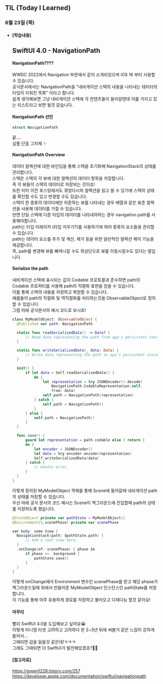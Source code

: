 ## TIL (Today I Learned)

### 6월 23일 (목)   

- #### [학습내용]    
  ## SwiftUI 4.0 - NavigationPath  
  #### NavigationPath????            

  WWDC 2022에서 Navigation 부문에서 같이 소개되었으며 iOS 16 부터 사용할 수 있습니다.   
  공식문서에서는 NavigationPath을 "네비게이션 스택의 내용을 나타내는 데이터의 타입이 지워진 목록" 이라고 합니다.   
  쉽게 생각해보면 그냥 네비게이션 스택에 각 컨텐츠들이 들어갈텐데 이를 가지고 있는 리스트라고 보면 될것 같습니다.   

  #### NavigationPath 선언   
  ```swift
  struct NavigationPath
  ```
  끝....   
  심플 단촐 그자체 ✨   

  #### NavigationPath Overview   

  데이터 컬렉션에 대한 바인딩을 통해 스택을 초기화해 NavigationStack의 상태를 관리합니다.   
  스택은 스택의 각 뷰에 대한 컬렉션의 데이터 항목을 저장합니다.    
  즉 각 뷰들이 스택의 데이터로 저장되는 것이죠!   
  또한 이미 이전 포스팅에서도 겪었다시피 컬렉션을 읽고 쓸 수 있기에 스택의 상태를 확인할 수도 있고 변경할 수도 있습니다.    
  스택이 한 종류의 데이터에만 의존하는 뷰를 나타내는 경우 배열과 같은 표준 컬렉션을 사용해 데이터를 가질 수 있습니다.   
  반면 단일 스택에 다른 타입의 데이터를 나타내야하는 경우 navigation path를 사용해야합니다.    
  path는 타입 이레이저 (타입 지우기?)를 사용하기에 여러 종류의 요소들을 관리할 수 있습니다.    
  path는 데이터 요소를 추가 및 계산, 제거 등을 위한 일반적인 컬렉션 제어 기능을 제공합니다.    
  즉,  path를 변경해 뷰를 빠져나갈 수도 최상단으로 뷰를 이동시킬수도 있다는 말입니다.    

  #### Serialize the path    

  네비게이션 스택에 표시되는 값이 Codable 프로토콜과 준수하면 path의 Codable 프로퍼티를 사용해 path의 직렬화 표현을 얻을 수 있습니다.   
  이를 통해 스택의 내용을 저장하고 복원할 수 있습니다.   
  예를들어 path의 직렬화 및 역직렬화를 처리하는것을 ObservableObject로 정의할 수 있습니다.   
  그럼 아래 공식문서의 예시 코드로 보시죠!   
  ```swift
  class MyModelObject: ObservableObject {
    @Published var path: NavigationPath
  
    static func readSerializedData() -> Data? {
        // Read data representing the path from app's persistent storage.
    }
  
    static func writeSerializedData(_ data: Data) {
        // Write data representing the path to app's persistent storage.
    }
  
    init() {
        if let data = Self.readSerializedData() {
            do {
                let representation = try JSONDecoder().decode(
                    NavigationPath.CodableRepresentation.self,
                    from: data)
                self.path = NavigationPath(representation)
            } catch {
                self.path = NavigationPath()
            }
        } else {
            self.path = NavigationPath()
        }
    }
  
    func save() {
        guard let representation = path.codable else { return }
        do {
            let encoder = JSONEncoder()
            let data = try encoder.encode(representation)
            Self.writeSerializedData(data)
        } catch {
            // Handle error.
        }
    }
  }
  ```
  이렇게 정의된 MyModelObject 객체를 통해 Scene에 들어갈때 네비게이션 path의 상태를 저장할 수 있습니다.   
  우선 아래 공식 문서의 코드 예시는 Scene이 백그라운드에 진입할때 path의 상태를 저장하도록 했습니다.   
  ```swift
  @StateObject private var pathState = MyModelObject()
  @Environment(\.scenePhase) private var scenePhase
  
  var body: some View {
    NavigationStack(path: $pathState.path) {
        // Add a root view here.
    }
    .onChange(of: scenePhase) { phase in
        if phase == .background {
            pathState.save()
        }
    }
  }
  ```
  이렇게 onChange에서 Environment 변수인 scenePhase를 받고 해당 phase가 백그라운드일때 위에서 만들어준 MyModelObject 인스턴스인 pathState를 저장합니다.   
  이 기능을 통해 아주 유용하게 경로를 저장하고 불러오고 다재다능 할것 같아요!   

  #### 마무리    

  빨리 SwiftUI 4.0을 도입해보고 싶어요😭   
  이렇게 미니멈 타겟 고려하고 고려하다 한 2~3년 뒤에 써볼거 같은 느낌이 강하게 들어서...   
  그때되면 감을 잃을것 같은데!ㅋㅋㅋ   
  그래도 그때되면 더 SwiftUI가 발전해있겠죠?🙏🏻   

  #### [참고자료]   
  https://green1229.tistory.com/257   
  https://developer.apple.com/documentation/swiftui/navigationpath   
